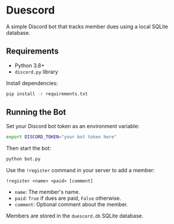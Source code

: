 # Duescord

A simple Discord bot that tracks member dues using a local SQLite database.

## Requirements

- Python 3.8+
- `discord.py` library

Install dependencies:

```bash
pip install -r requirements.txt
```

## Running the Bot

Set your Discord bot token as an environment variable:

```bash
export DISCORD_TOKEN="your bot token here"
```

Then start the bot:

```bash
python bot.py
```

Use the `!register` command in your server to add a member:

```
!register <name> <paid> [comment]
```

- `name`: The member's name.
- `paid`: `True` if dues are paid, `False` otherwise.
- `comment`: Optional comment about the member.

Members are stored in the `duescord.db` SQLite database.
